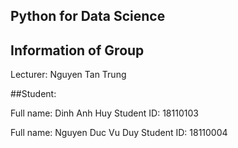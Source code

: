 ##                          Python for Data Science                          ##
##                          Information of Group                             ##

Lecturer: Nguyen Tan Trung

##Student:

Full name: Dinh Anh Huy
Student ID: 18110103

Full name: Nguyen Duc Vu Duy
Student ID: 18110004 

